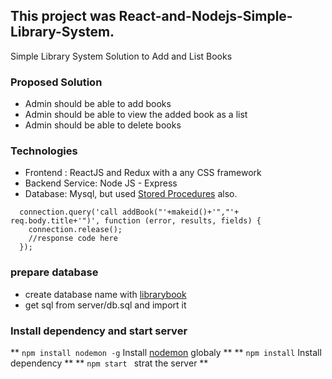 ## This project was React-and-Nodejs-Simple-Library-System.
Simple Library System Solution to Add and List Books

### Proposed Solution
- Admin should be able to add books
- Admin should be able to view the added book as a list
- Admin should be able to delete books

### Technologies​
- Frontend : ReactJS and Redux with a any CSS framework
- Backend Service: Node JS - Express
- Database: Mysql, but used [Stored Procedures](https://dev.mysql.com/doc/connector-net/en/connector-net-tutorials-stored-procedures.html) also.
```
  connection.query('call addBook("'+makeid()+'","'+ req.body.title+'")', function (error, results, fields) {
    connection.release();
    //response code here
  });
```
### prepare database

- create database name with [librarybook](https://dev.mysql.com/doc/refman/5.7/en/creating-database.html)
- get sql from  server/db.sql and import it


### Install dependency and start server
** `npm install nodemon -g`  Install [nodemon](https://www.npmjs.com/package/nodemon) globaly **
** `npm install` Install dependency **
** `npm start ` strat the server **

